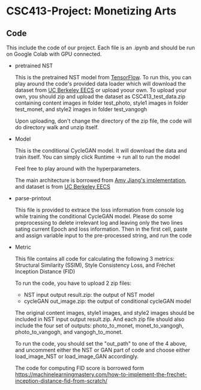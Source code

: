 # CSC413-Project: Monetizing Arts

## Code
 This include the code of our project. Each file is an .ipynb and should be run on Google Colab with GPU connected. 
 
 - pretrained NST
 
   This is the pretrained NST model from [TensorFlow](https://tfhub.dev/google/magenta/arbitrary-image-stylization-v1-256/1). To run this, you can play around the code's provided data loader which will download the dataset from [UC Berkeley EECS](https://people.eecs.berkeley.edu/~taesung_park/CycleGAN/datasets/) or upload yoour own. To upload your own, you should zip and upload the dataset as CSC413_test_data.zip containing content images in folder test_photo, style1 images in folder test_monet, and style2 images in folder test_vangogh
  
   Upon uploading, don't change the directory of the zip file, the code will do directory walk and unzip itself.
   
 - Model

   This is the conditional CycleGAN model. It will download the data and train itself. You can simply click Runtime -> run all to run the model
   
   Feel free to play around with the hyperparameters.
   
   The main architecture is borrowed from [Amy Jiang's implementation](https://www.kaggle.com/code/amyjang/monet-cyclegan-tutorial/notebook), and dataset is from [UC Berkeley EECS](https://people.eecs.berkeley.edu/~taesung_park/CycleGAN/datasets/)

 - parse-printout

   This file is provided to extrace the loss information from console log while training the conditional CycleGAN model. Please do some preprocessing to delete irrelevant log and leaving only the two lines sating current Epoch and loss information. Then in the first cell, paste and assign variable input to the pre-processed string, and run the code
   
 - Metric

   This file contains all code for calculating the following 3 metrics: Structural Similarity (SSIM), Style Consistency Loss, and Fréchet Inception Distance (FID)
   
   To run the code, you have to upload 2 zip files: 
    - NST input output result.zip: the output of NST model
    - cycleGAN out_image.zip: the output of conditional cycleGAN model
    
    The original content images, style1 images, and style2 images should be included in NST input output result.zip. And each zip file should also include the four set of outputs: photo_to_monet, monet_to_vangogh, photo_to_vangogh, and vangogh_to_monet.
    
    To run the code, you should set the "out_path" to one of the 4 above, and uncomment either the NST or GAN part of code and choose either load_image_NST or load_image_GAN accordingly. 
    
    The code for computing FID score is borrowed form https://machinelearningmastery.com/how-to-implement-the-frechet-inception-distance-fid-from-scratch/
